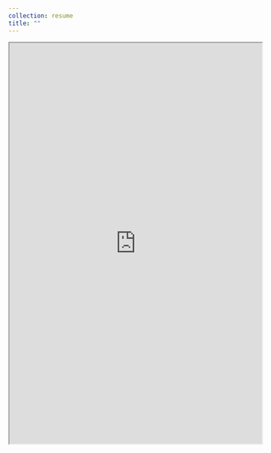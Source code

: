 ```yaml
---
collection: resume
title: ""
---
```

<iframe src="https://abenaa07.github.io/files/210405_resume_BA.pdf" width="100%" height="800rem">
This browser does not support PDFs. Please download the PDF to view it: <a href="/pdf/brain_in_a_vat.pdf">Download PDF</a>
</iframe>
